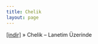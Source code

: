 ```yaml
---
title: Chelik
layout: page
---
```


<a href="https://cloud.mail.ru/public/04746be4d191/Chelik%20-%20Lanetim%20Uzerinde" target="_blank">[indir]</a>  »  Chelik &#8211; Lanetim Üzerinde